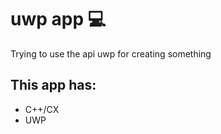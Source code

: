 # uwp app :computer:
Trying to use the api uwp for creating something

## This app has:
- C++/CX
- UWP
